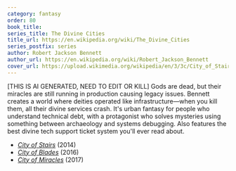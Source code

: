 ```yaml
---
category: fantasy
order: 80
book_title:
series_title: The Divine Cities
title_url: https://en.wikipedia.org/wiki/The_Divine_Cities
series_postfix: series
author: Robert Jackson Bennett
author_url: https://en.wikipedia.org/wiki/Robert_Jackson_Bennett
cover_url: https://upload.wikimedia.org/wikipedia/en/3/3c/City_of_Stairs_Novel.jpg
---
```

[THIS IS AI GENERATED, NEED TO EDIT OR KILL] Gods are dead, but their miracles are still running in production causing legacy issues. Bennett creates a world where deities operated like infrastructure—when you kill them, all their divine services crash. It's urban fantasy for people who understand technical debt, with a protagonist who solves mysteries using something between archaeology and systems debugging. Also features the best divine tech support ticket system you'll ever read about.
  - [*City of Stairs*](https://en.wikipedia.org/wiki/City_of_Stairs) (2014)
  - [*City of Blades*](https://en.wikipedia.org/wiki/City_of_Blades) (2016)
  - [*City of Miracles*](https://en.wikipedia.org/wiki/City_of_Miracles) (2017)
